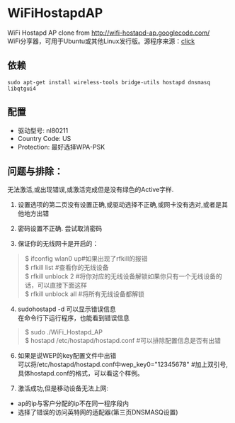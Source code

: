 WiFiHostapdAP
=============

WiFi Hostapd AP clone from http://wifi-hostapd-ap.googlecode.com/<br/>
WiFi分享器，可用于Ubuntu或其他Linux发行版。源程序来源：[click](http://wifi-hostapd-ap.googlecode.com)

## 依赖
    sudo apt-get install wireless-tools bridge-utils hostapd dnsmasq libqtgui4

## 配置
- 驱动型号: nl80211
- Country Code: US
- Protection: 最好选择WPA-PSK

## 问题与排除：
无法激活,或出现错误,或激活完成但是没有绿色的Active字样.

1. 设置选项的第二页没有设置正确,或驱动选择不正确,或网卡没有选对,或者是其他地方出错

2. 密码设置不正确.
尝试取消密码

3. 保证你的无线网卡是开启的：
> $ ifconfig wlan0 up#如果出现了rfkill的报错<br/>
> $ rfkill list                        #查看你的无线设备<br/>
> $ rfkill unblock 2                #将你对应的无线设备解锁如果你只有一个无线设备的话，可以直接下面这样<br/>
> $ rfkill unblock all                #将所有无线设备都解锁<br/>

4. sudohostapd -d 可以显示错误信息<br/>
在命令行下运行程序，也能看到错误信息 
> $ sudo ./WiFi_Hostapd_AP<br/>
> $ hostapd /etc/hostapd/hostapd.conf #可以排除配置信息是否有出错<br/>

6. 如果是说WEP的key配置文件中出错<br/>
可以将/etc/hostapd/hostapd.conf中wep\_key0="12345678" #加上双引号,具体hostapd.conf的格式，可以看这个样例。

7. 激活成功,但是移动设备无法上网:
  - ap的ip与客户分配的ip不在同一程序段内
  - 选择了错误的访问英特网的适配器(第三页DNSMASQ设置)
